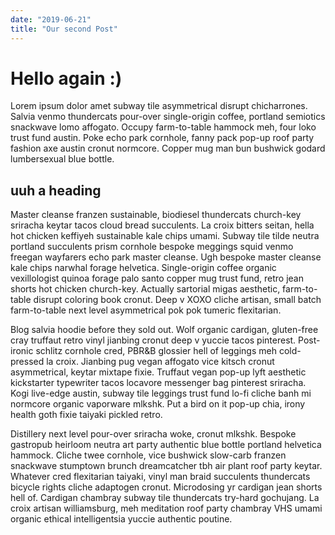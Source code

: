```yaml
---
date: "2019-06-21"
title: "Our second Post"
---
```


# Hello again :)

Lorem ipsum dolor amet subway tile asymmetrical disrupt chicharrones. Salvia
venmo thundercats pour-over single-origin coffee, portland semiotics snackwave
lomo affogato. Occupy farm-to-table hammock meh, four loko trust fund austin.
Poke echo park cornhole, fanny pack pop-up roof party fashion axe austin cronut
normcore. Copper mug man bun bushwick godard lumbersexual blue bottle.

## uuh a heading

Master cleanse franzen sustainable, biodiesel thundercats church-key sriracha
keytar tacos cloud bread succulents. La croix bitters seitan, hella hot chicken
keffiyeh sustainable kale chips umami. Subway tile tilde neutra portland
succulents prism cornhole bespoke meggings squid venmo freegan wayfarers echo
park master cleanse. Ugh bespoke master cleanse kale chips narwhal forage
helvetica. Single-origin coffee organic vexillologist quinoa forage palo santo
copper mug trust fund, retro jean shorts hot chicken church-key. Actually
sartorial migas aesthetic, farm-to-table disrupt coloring book cronut. Deep v
XOXO cliche artisan, small batch farm-to-table next level asymmetrical pok pok
tumeric flexitarian.

Blog salvia hoodie before they sold out. Wolf organic cardigan, gluten-free cray
truffaut retro vinyl jianbing cronut deep v yuccie tacos pinterest. Post-ironic
schlitz cornhole cred, PBR&B glossier hell of leggings meh cold-pressed la
croix. Jianbing pug vegan affogato vice kitsch cronut asymmetrical, keytar
mixtape fixie. Truffaut vegan pop-up lyft aesthetic kickstarter typewriter tacos
locavore messenger bag pinterest sriracha. Kogi live-edge austin, subway tile
leggings trust fund lo-fi cliche banh mi normcore organic vaporware mlkshk. Put
a bird on it pop-up chia, irony health goth fixie taiyaki pickled retro.

Distillery next level pour-over sriracha woke, cronut mlkshk. Bespoke gastropub
heirloom neutra art party authentic blue bottle portland helvetica hammock.
Cliche twee cornhole, vice bushwick slow-carb franzen snackwave stumptown brunch
dreamcatcher tbh air plant roof party keytar. Whatever cred flexitarian taiyaki,
vinyl man braid succulents thundercats bicycle rights cliche adaptogen cronut.
Microdosing yr cardigan jean shorts hell of. Cardigan chambray subway tile
thundercats try-hard gochujang. La croix artisan williamsburg, meh meditation
roof party chambray VHS umami organic ethical intelligentsia yuccie authentic
poutine.
